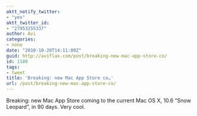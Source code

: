 ```yaml
---
aktt_notify_twitter:
- "yes"
aktt_twitter_id:
- "27953255337"
author: Avi
categories:
- none
date: "2010-10-20T14:11:09Z"
guid: http://aviflax.com/post/breaking-new-mac-app-store-co/
id: 1180
tags:
- tweet
title: 'Breaking: new Mac App Store co…'
url: /post/breaking-new-mac-app-store-co/
---
```

Breaking: new Mac App Store coming to the current Mac OS X, 10.6 “Snow Leopard”, in 90 days. Very cool.